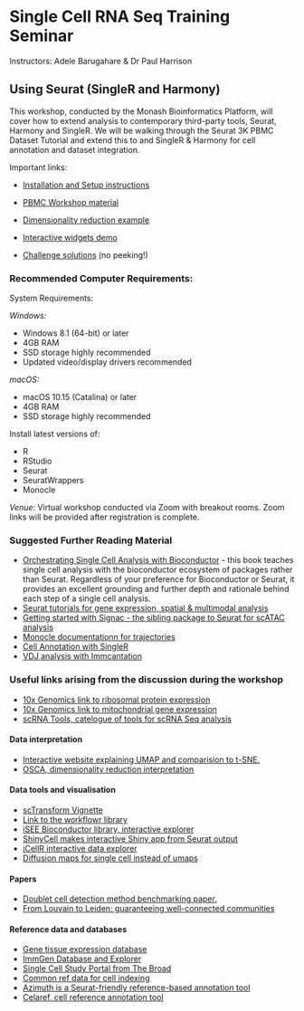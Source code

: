 # Single Cell RNA Seq Training Seminar


Instructors: Adele Barugahare & Dr Paul Harrison

## Using Seurat (SingleR and Harmony)

This workshop, conducted by the Monash Bioinformatics Platform, will cover how to extend analysis to contemporary third-party tools, Seurat, Harmony and SingleR. We will be walking through the Seurat 3K PBMC Dataset Tutorial and extend this to and SingleR & Harmony for cell annotation and dataset integration.

Important links:

* [Installation and Setup instructions](installation.html)
* [PBMC Workshop material](pbmc3k_tutorial.html)

* [Dimensionality reduction example](dimred.html)
* [Interactive widgets demo](interact.html)

* [Challenge solutions](solutions.html) (no peeking!)

### Recommended Computer Requirements:

System Requirements:

*Windows:*

* Windows 8.1 (64-bit) or later
* 4GB RAM
* SSD storage highly recommended
* Updated video/display drivers recommended

*macOS:*

* macOS 10.15 (Catalina) or later
* 4GB RAM
* SSD storage highly recommended

Install latest versions of:
* R
* RStudio
* Seurat
* SeuratWrappers
* Monocle

*Venue:* Virtual workshop conducted via Zoom with breakout rooms. Zoom links will be provided after registration is complete.



### Suggested Further Reading Material

* [Orchestrating Single Cell Analysis with Bioconductor](https://bioconductor.org/books/release/OSCA/) - this book teaches single cell analysis with the bioconductor ecosystem of packages rather than Seurat. Regardless of your preference for Bioconductor or Seurat, it provides an excellent grounding and further depth and rationale behind each step of a single cell analysis.
* [Seurat tutorials for gene expression, spatial & multimodal analysis](https://satijalab.org/seurat/articles/get_started.html)
* [Getting started with Signac - the sibling package to Seurat for scATAC analysis](https://satijalab.org/signac/articles/overview.html)
* [Monocle documentationn for trajectories](https://cole-trapnell-lab.github.io/monocle3/docs/trajectories/)
* [Cell Annotation with SingleR](http://bioconductor.org/books/devel/SingleRBook/)
* [VDJ analysis with Immcantation](https://immcantation.readthedocs.io/en/stable/)

### Useful links arising from the discussion during the workshop
*	[10x Genomics link to ribosomal protein expression](https://kb.10xgenomics.com/hc/en-us/articles/218169723-What-fraction-of-reads-map-to-ribosomal-proteins-)
*	[10x Genomics link to mitochondrial gene expression](https://kb.10xgenomics.com/hc/en-us/articles/360001086611-Why-do-I-see-a-high-level-of-mitochondrial-gene-expression-)
*   [scRNA Tools, catelogue of tools for scRNA Seq analysis](https://www.scrna-tools.org/)
#### Data interpretation
*	[Interactive website explaining UMAP and comparision to t-SNE.](https://pair-code.github.io/understanding-umap/)
*	[OSCA, dimensionality reduction interpretation](http://bioconductor.org/books/3.14/OSCA.basic/dimensionality-reduction.html#visualization-interpretation)
#### Data tools and visualisation 
*	[scTransform Vignette](https://satijalab.org/seurat/articles/sctransform_vignette.html)
*	[Link to the workflowr library](https://github.com/jdblischak/workflowr)
*	[iSEE Bioconductor library, interactive explorer](https://bioconductor.org/packages/release/bioc/html/iSEE.html)
*	[ShinyCell makes interactive Shiny app from Seurat output](https://github.com/SGDDNB/ShinyCell)
*	[iCellR interactive data explorer](https://github.com/rezakj/iCellR)
*	[Diffusion maps for single cell instead of umaps](https://www.helmholtz-munich.de/icb/research/groups/marr-lab/software/destiny/index.html)
#### Papers
*   [Doublet cell detection method benchmarking paper.](https://www.cell.com/cell-systems/fulltext/S2405-4712(20)30459-2)
*	[From Louvain to Leiden: guaranteeing well-connected communities](https://www.nature.com/articles/s41598-019-41695-z)

#### Reference data and databases
*	[Gene tissue expression database](https://gtexportal.org/home/)
*	[ImmGen Database and Explorer](https://www.immgen.org/Databrowser19/DatabrowserPage.html)
*	[Single Cell Study Portal from The Broad](https://singlecell.broadinstitute.org/single_cell)
*	[Common ref data for cell indexing](http://bioconductor.org/packages/release/data/experiment/vignettes/celldex/inst/doc/userguide.html#2_General-purpose_references)
*	[Azimuth is a Seurat-friendly reference-based annotation tool](https://azimuth.hubmapconsortium.org/references/#Human%20-%20PBMC)
*	[Celaref, cell reference annotation tool](https://www.bioconductor.org/packages/release/bioc/html/celaref.html)



